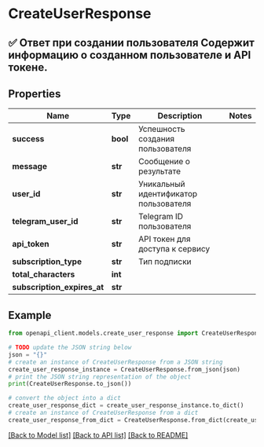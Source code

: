 # CreateUserResponse

## ✅ Ответ при создании пользователя  Содержит информацию о созданном пользователе и API токене.

## Properties

Name | Type | Description | Notes
------------ | ------------- | ------------- | -------------
**success** | **bool** | Успешность создания пользователя | 
**message** | **str** | Сообщение о результате | 
**user_id** | **str** | Уникальный идентификатор пользователя | 
**telegram_user_id** | **str** | Telegram ID пользователя | 
**api_token** | **str** | API токен для доступа к сервису | 
**subscription_type** | **str** | Тип подписки | 
**total_characters** | **int** |  | 
**subscription_expires_at** | **str** |  | 

## Example

```python
from openapi_client.models.create_user_response import CreateUserResponse

# TODO update the JSON string below
json = "{}"
# create an instance of CreateUserResponse from a JSON string
create_user_response_instance = CreateUserResponse.from_json(json)
# print the JSON string representation of the object
print(CreateUserResponse.to_json())

# convert the object into a dict
create_user_response_dict = create_user_response_instance.to_dict()
# create an instance of CreateUserResponse from a dict
create_user_response_from_dict = CreateUserResponse.from_dict(create_user_response_dict)
```
[[Back to Model list]](../README.md#documentation-for-models) [[Back to API list]](../README.md#documentation-for-api-endpoints) [[Back to README]](../README.md)


